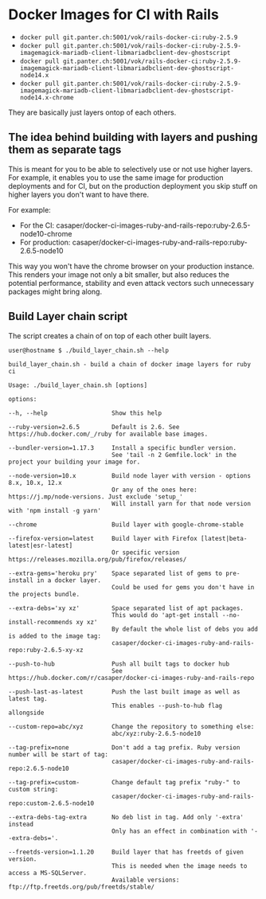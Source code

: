 # Docker Images for CI with Rails

- `docker pull git.panter.ch:5001/vok/rails-docker-ci:ruby-2.5.9`
- `docker pull git.panter.ch:5001/vok/rails-docker-ci:ruby-2.5.9-imagemagick-mariadb-client-libmariadbclient-dev-ghostscript`
- `docker pull git.panter.ch:5001/vok/rails-docker-ci:ruby-2.5.9-imagemagick-mariadb-client-libmariadbclient-dev-ghostscript-node14.x`
- `docker pull git.panter.ch:5001/vok/rails-docker-ci:ruby-2.5.9-imagemagick-mariadb-client-libmariadbclient-dev-ghostscript-node14.x-chrome`

They are basically just layers ontop of each others.

## The idea behind building with layers and pushing them as separate tags

This is meant for you to be able to selectively use or not use higher layers. For example, it enables you to use
the same image for production deployments and for CI, but on the production deployment you skip stuff on higher
layers you don't want to have there. 

For example:

- For the CI: casaper/docker-ci-images-ruby-and-rails-repo:ruby-2.6.5-node10-chrome
- For production: casaper/docker-ci-images-ruby-and-rails-repo:ruby-2.6.5-node10

This way you won't have the chrome browser on your production instance.  
This renders your image not only a bit smaller, but also reduces the potential performance, stability and even attack vectors such unnecessary packages might bring along.

## Build Layer chain script

The script creates a chain of on top of each other built layers.

```
user@hostname $ ./build_layer_chain.sh --help

build_layer_chain.sh - build a chain of docker image layers for ruby ci

Usage: ./build_layer_chain.sh [options]

options:

--h, --help                  Show this help

--ruby-version=2.6.5         Default is 2.6. See https://hub.docker.com/_/ruby for available base images.

--bundler-version=1.17.3     Install a specific bundler version.
                             See 'tail -n 2 Gemfile.lock' in the project your building your image for.

--node-version=10.x          Build node layer with version - options 8.x, 10.x, 12.x
                             Or any of the ones here: https://j.mp/node-versions. Just exclude 'setup_'
                             Will install yarn for that node version with 'npm install -g yarn'

--chrome                     Build layer with google-chrome-stable

--firefox-version=latest     Build layer with Firefox [latest|beta-latest|esr-latest]
                             Or specific version https://releases.mozilla.org/pub/firefox/releases/

--extra-gems='heroku pry'    Space separated list of gems to pre-install in a docker layer.
                             Could be used for gems you don't have in the projects bundle.

--extra-debs='xy xz'         Space separated list of apt packages.
                             This would do 'apt-get install --no-install-recommends xy xz'
                             By default the whole list of debs you add is added to the image tag:
                             casaper/docker-ci-images-ruby-and-rails-repo:ruby-2.6.5-xy-xz

--push-to-hub                Push all built tags to docker hub
                             See https://hub.docker.com/r/casaper/docker-ci-images-ruby-and-rails-repo

--push-last-as-latest        Push the last built image as well as latest tag.
                             This enables --push-to-hub flag allongside

--custom-repo=abc/xyz        Change the repository to something else:
                             abc/xyz:ruby-2.6.5-node10

--tag-prefix=none            Don't add a tag prefix. Ruby version number will be start of tag:
                             casaper/docker-ci-images-ruby-and-rails-repo:2.6.5-node10

--tag-prefix=custom-         Change default tag prefix "ruby-" to custom string:
                             casaper/docker-ci-images-ruby-and-rails-repo:custom-2.6.5-node10

--extra-debs-tag-extra       No deb list in tag. Add only '-extra' instead
                             Only has an effect in combination with '--extra-debs='.

--freetds-version=1.1.20     Build layer that has freetds of given version.
                             This is needed when the image needs to access a MS-SQLServer.
                             Available versions: ftp://ftp.freetds.org/pub/freetds/stable/

```